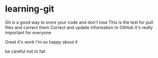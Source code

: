 # learning-git
Git is a good way to srore your code and don't lose
This is the test for pull files and correct them 
Correct and update information to GitHub it's really important for everyone

Great it's work I'm so happy about it






be careful not to fail
